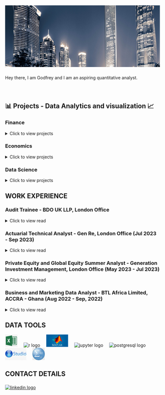 <br clear="both">

<div align="center">
  <img height="200" width="100%" src="https://github.com/GodfreyElia/GodfreyElia/blob/main/Profile_items/Profile.png"  />
</div>

###

<p>
  Hey there, I am Godfrey and I am an aspiring quantitative analyst. 
</p>

###

<br>
<h2 align="left">📊 Projects - Data Analytics and visualization 📈</h2>

### Finance

<details>
<summary>
Click to view projects
</summary>
  
* [Prediction of Bankruptcy Using Machine Learning](https://github.com/GodfreyElia/bankruptcy_prediction_with_rawdata)

    * [Bankruptcy Prediction in Times of Crises](https://github.com/GodfreyElia/Modeling-Crises/blob/main/README.md)
 
    * [Best Descriptors for Predicting Bankruptcy](https://github.com/GodfreyElia/Best-Bankruptcy-Predictors)
 
    * [Financial Ratio Data vs Non-transformed Data](https://github.com/GodfreyElia/Ratio-Data_V_Crude-Financaial-Data)
</details>

### Economics

<details>
<summary>
Click to view projects
</summary>
  
* [Econometric Modelling of Cross-sectional Data](https://github.com/GodfreyElia/Economics_Crime_Worry_Prediction)
</details>


### Data Science

<details>
<summary>
Click to view projects
</summary>
  
* [Analysing IMDB Popular Movies](https://github.com/GodfreyElia/movie_data_analysis)
</details>


<h2 align="left"> WORK EXPERIENCE </h2>

### Audit Trainee - BDO UK LLP, London Office

<details>
<summary>
Click to view read
</summary>

#### Role: Business assurance associate

My day job is to verify the truthfulness of financial and non-financial disclosures made by companies to their stakeholders

• ACA Level 7 with ICAEW Underway -  all certificate level exams completed on first attempt.

</details>

### Actuarial Technical Analyst - Gen Re, London Office (Jul 2023 - Sep 2023)

<details>
<summary>
Click to view read
</summary>

#### Role: Actuarial Technical Analyst
My responsibilities varied in this role, however, my day to day deliverables included:

•	Checking that premium is being accurately realised and updating monthly premium records;

•	Streamlining R codes used to pre-process data so that the run under 1 second per file;

•	Cleaning and reformating data used in premium pricing models using R and Excel.

</details>

### Private Equity and Global Equity Summer Analyst - Generation Investment Management, London Office (May 2023 - Jul 2023)

<details>
<summary>
Click to view read
</summary>

#### Role: Research Assistant intern (Private Equity and Global Equity Divisions)

•	Critically evaluated the global applied materials market, particularly focusing on Silicon Carbide to spot capital cycles;

•	Performed in-depth commercial analyses of several private Healthcare IT systems companies;

•	Shadowed the deal desk and learned about Terminal and equities trading.

</details>

### Business and Marketing Data Analyst - BTL Africa Limited, ACCRA - Ghana (Aug 2022 - Sep, 2022)

<details>
<summary>
Click to view read
</summary>

#### Role: Business and Marketing Data Analyst
  
•	Cleaned and analyzed raw activations data and analyzed the daily performance of vendors to determine their pay;

•	Used multiple-regression models on R to provide insights into the human and natural factors that affected vendor sales;

•	Conducted internal research to understand the impact and utilisation levels of the company’s new ERP system.

</details>

###
<h2 align="left">DATA TOOLS</h2>

<div align="left">
  <img src="https://github.com/GodfreyElia/GodfreyElia/blob/main/Profile_items/hd-microsoft-excel-logo-transparent-png-701751694777434h7pkvogbjk.png" height="40" alt="msexcel logo"  />
  <img width="12" />
  <img src="https://img.shields.io/badge/R-276DC3?logo=r&logoColor=white&style=for-the-badge" height="40" alt="r logo"  />
  <img width="12" />
  <img src="https://github.com/GodfreyElia/GodfreyElia/blob/main/Profile_items/MATLAB-Symbol.jpg" height="40" alt="matlab logo"  />
  <img width="12" />
  <img src="https://img.shields.io/badge/Jupyter-F37626?logo=jupyter&logoColor=black&style=for-the-badge" height="40" alt="jupyter logo"  />
  <img width="12" />
  <img src="https://img.shields.io/badge/PostgreSQL-4169E1?logo=postgresql&logoColor=white&style=for-the-badge" height="40" alt="postgresql logo"  />
  <img width="12" />
  <img src="https://github.com/GodfreyElia/GodfreyElia/blob/main/Profile_items/Rstudio.jpg" height="40" alt="rstudio logo"  />
  <img width="12" />
  <img src="https://github.com/GodfreyElia/GodfreyElia/blob/main/Profile_items/spss-modeler-ibm-data-analysis-statistics-ibm.jpg" height="40" alt="spss logo"  />
  <img width="12" />
</div>

###

<h2 align="left">CONTACT DETAILS</h2>

###

<div align="left">
<!--   <a href="gonkolokosa@gmail.com" target="_blank">
    <img src="https://img.shields.io/static/v1?message=Gmail&logo=gmail&label=&color=D14836&logoColor=white&labelColor=&style=for-the-badge" height="35" alt="gmail logo"  />
  </a> -->
  <a href="https://www.linkedin.com/in/godfreyn321/" target="_blank">
    <img src="https://img.shields.io/static/v1?message=LinkedIn&logo=linkedin&label=&color=0077B5&logoColor=white&labelColor=&style=for-the-badge" height="35" alt="linkedin logo"  />
  </a>
</div>

###

<br clear="both">
<!--
<img src="https://raw.githubusercontent.com/TendaiPhikiso/TendaiPhikiso/output/snake.svg" alt="Snake animation" />
>
###
